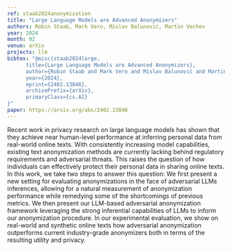 ```yaml
---
ref: staab2024anonymization
title: "Large Language Models are Advanced Anonymizers"
authors: Robin Staab, Mark Vero, Mislav Balunović, Martin Vechev
year: 2024
month: 02
venue: arXiv
projects: llm
bibtex: "@misc{staab2024large,
      title={Large Language Models are Advanced Anonymizers}, 
      author={Robin Staab and Mark Vero and Mislav Balunović and Martin Vechev},
      year={2024},
      eprint={2402.13846},
      archivePrefix={arXiv},
      primaryClass={cs.AI}
}"
paper: https://arxiv.org/abs/2402.13846
---
```


Recent work in privacy research on large language models has shown that they achieve near human-level performance at inferring personal data from real-world online texts. With consistently increasing model capabilities, existing text anonymization methods are currently lacking behind regulatory requirements and adversarial threats. This raises the question of how individuals can effectively protect their personal data in sharing online texts. In this work, we take two steps to answer this question: We first present a new setting for evaluating anonymizations in the face of adversarial LLMs inferences, allowing for a natural measurement of anonymization performance while remedying some of the shortcomings of previous metrics. We then present our LLM-based adversarial anonymization framework leveraging the strong inferential capabilities of LLMs to inform our anonymization procedure. In our experimental evaluation, we show on real-world and synthetic online texts how adversarial anonymization outperforms current industry-grade anonymizers both in terms of the resulting utility and privacy.